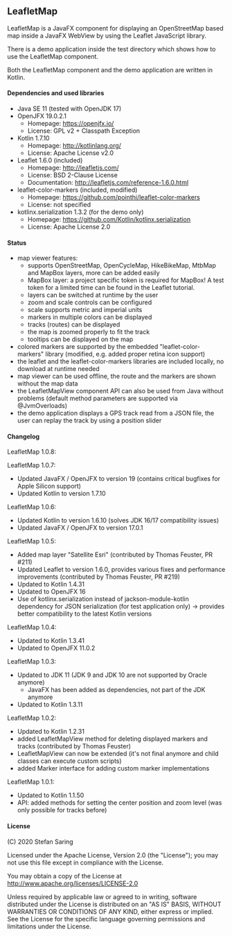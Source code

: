 ## LeafletMap

LeafletMap is a JavaFX component for displaying an OpenStreetMap based map
inside a JavaFX WebView by using the Leaflet JavaScript library.

There is a demo application inside the test directory which shows how to
use the LeafletMap component.

Both the LeafletMap component and the demo application are written in Kotlin.


#### Dependencies and used libraries

* Java SE 11 (tested with OpenJDK 17)
* OpenJFX 19.0.2.1
    * Homepage: https://openjfx.io/
    * License: GPL v2 + Classpath Exception
* Kotlin 1.7.10
    * Homepage: http://kotlinlang.org/
    * License: Apache License v2.0
* Leaflet 1.6.0 (included)
    * Homepage: http://leafletjs.com/
    * License: BSD 2-Clause License
    * Documentation: http://leafletjs.com/reference-1.6.0.html
* leaflet-color-markers (included, modified)
    * Homepage: https://github.com/pointhi/leaflet-color-markers
    * License: not specified
* kotlinx.serialization 1.3.2 (for the demo only)
    * Homepage: https://github.com/Kotlin/kotlinx.serialization
    * License: Apache License 2.0


#### Status

* map viewer features:
    * supports OpenStreetMap, OpenCycleMap, HikeBikeMap, MtbMap and MapBox 
      layers, more can be added easily 
    * MapBox layer: a project specific token is required for MapBox! A test
      token for a limited time can be found in the Leaflet tutorial.
    * layers can be switched at runtime by the user
    * zoom and scale controls can be configured
    * scale supports metric and imperial units
    * markers in multiple colors can be displayed
    * tracks (routes) can be displayed
    * the map is zoomed properly to fit the track
    * tooltips can be displayed on the map
* colored markers are supported by the embedded "leaflet-color-markers" library
  (modified, e.g. added proper retina icon support)
* the leaflet and the leaflet-color-markers libraries are included locally, no
  download at runtime needed
* map viewer can be used offline, the route and the markers are shown without
  the map data
* the LeafletMapView component API can also be used from Java without problems
  (default method parameters are supported via @JvmOverloads)
* the demo application displays a GPS track read from a JSON file, the user can
  replay the track by using a position slider


#### Changelog

LeafletMap 1.0.8:

LeafletMap 1.0.7:
* Updated JavaFX / OpenJFX to version 19
  (contains critical bugfixes for Apple Silicon support)
* Updated Kotlin to version 1.7.10

LeafletMap 1.0.6:
* Updated Kotlin to version 1.6.10 (solves JDK 16/17 compatibility issues)
* Updated JavaFX / OpenJFX to version 17.0.1

LeafletMap 1.0.5:
* Added map layer "Satellite Esri" (contributed by Thomas Feuster, PR #211)
* Updated Leaflet to version 1.6.0, provides various fixes and performance
  improvements (contributed by Thomas Feuster, PR #219)
* Updated to Kotlin 1.4.31
* Updated to OpenJFX 16
* Use of kotlinx.serialization instead of jackson-module-kotlin dependency for
  JSON serialization (for test application only)
  -> provides better compatibility to the latest Kotlin versions 

LeafletMap 1.0.4:

* Updated to Kotlin 1.3.41
* Updated to OpenJFX 11.0.2

LeafletMap 1.0.3:

* Updated to JDK 11 (JDK 9 and JDK 10 are not supported by Oracle anymore)
  * JavaFX has been added as dependencies, not part of the JDK anymore
* Updated to Kotlin 1.3.11

LeafletMap 1.0.2:

* Updated to Kotlin 1.2.31
* added LeafletMapView method for deleting displayed markers and tracks 
  (contributed by Thomas Feuster)
* LeafletMapView can now be extended (it's not final anymore and child classes
  can execute custom scripts)
* added Marker interface for adding custom marker implementations

LeafletMap 1.0.1:

* Updated to Kotlin 1.1.50
* API: added methods for setting the center position and zoom level
  (was only possible for tracks before)


#### License

(C) 2020 Stefan Saring

Licensed under the Apache License, Version 2.0 (the "License");
you may not use this file except in compliance with the License.

You may obtain a copy of the License at
http://www.apache.org/licenses/LICENSE-2.0

Unless required by applicable law or agreed to in writing, software
distributed under the License is distributed on an "AS IS" BASIS,
WITHOUT WARRANTIES OR CONDITIONS OF ANY KIND, either express or implied.
See the License for the specific language governing permissions and
limitations under the License.
